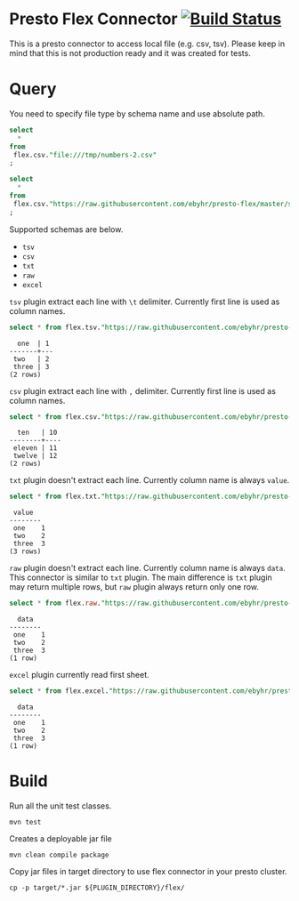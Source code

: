 # Presto Flex Connector [![Build Status](https://travis-ci.org/ebyhr/presto-flex.svg?branch=master)](https://travis-ci.org/ebyhr/presto-flex)
This is a presto connector to access local file (e.g. csv, tsv). Please keep in mind that this is not production ready and it was created for tests.

# Query
You need to specify file type by schema name and use absolute path.
```sql
select
  * 
from 
 flex.csv."file:///tmp/numbers-2.csv"
;

select
  * 
from 
 flex.csv."https://raw.githubusercontent.com/ebyhr/presto-flex/master/src/test/resources/example-data/numbers-2.csv"
;
``` 

Supported schemas are below.
- `tsv`
- `csv`
- `txt`
- `raw`
- `excel`

`tsv` plugin extract each line with `\t` delimiter. Currently first line is used as column names.
```sql
select * from flex.tsv."https://raw.githubusercontent.com/ebyhr/presto-flex/master/src/test/resources/example-data/numbers.tsv";
``` 
```
  one  | 1 
-------+---
 two   | 2 
 three | 3
(2 rows)
```


`csv` plugin extract each line with `,` delimiter. Currently first line is used as column names.
```sql
select * from flex.csv."https://raw.githubusercontent.com/ebyhr/presto-flex/master/src/test/resources/example-data/numbers-2.csv";
```
```
  ten   | 10 
--------+----
 eleven | 11 
 twelve | 12
(2 rows)
```

`txt` plugin doesn't extract each line. Currently column name is always `value`.
```sql
select * from flex.txt."https://raw.githubusercontent.com/ebyhr/presto-flex/master/src/test/resources/example-data/numbers.tsv";
``` 
```
 value  
--------
 one    1   
 two    2   
 three  3
(3 rows)
```

`raw` plugin doesn't extract each line. Currently column name is always `data`. This connector is similar to `txt` plugin. 
The main difference is `txt` plugin may return multiple rows, but `raw` plugin always return only one row.
```sql
select * from flex.raw."https://raw.githubusercontent.com/ebyhr/presto-flex/master/src/test/resources/example-data/numbers.tsv";
``` 
```
  data  
--------
 one    1   
 two    2   
 three  3 
(1 row)
```

`excel` plugin currently read first sheet.
```sql
select * from flex.excel."https://raw.githubusercontent.com/ebyhr/presto-flex/master/src/test/resources/example-data/sample.xlsx";
``` 
```
  data  
--------
 one    1   
 two    2   
 three  3 
(1 row)
```

# Build
Run all the unit test classes.
```
mvn test
```

Creates a deployable jar file
```
mvn clean compile package
```

Copy jar files in target directory to use flex connector in your presto cluster.
```
cp -p target/*.jar ${PLUGIN_DIRECTORY}/flex/
```